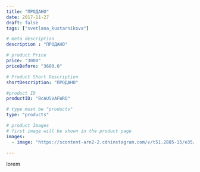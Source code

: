 ```yaml
---
title: "ПРОДАНО"
date: 2017-11-27
draft: false
tags: ["svetlana_kustarnikova"]

# meta description
description : "ПРОДАНО"

# product Price
price: "3000"
priceBefore: "3600.0"

# Product Short Description
shortDescription: "ПРОДАНО"

#product ID
productID: "BcAUSVAFWRQ"

# type must be "products"
type: "products"

# product Images
# first image will be shown in the product page
images:
  - image: "https://scontent-arn2-2.cdninstagram.com/v/t51.2885-15/e35/24178180_164896107577865_3917798747127414784_n.jpg?se=7&tp=1&_nc_ht=scontent-arn2-2.cdninstagram.com&_nc_cat=105&_nc_ohc=NoEmw4eYj1MAX_I3n3d&ccb=7-4&oh=178f97a531ae20304d8359c3bc13d26b&oe=6081A565&ig_cache_key=MTY1NzQxMzg4MzMwMzEyNjA5Ng%3D%3D.2-ccb7-4"

---
```

lorem
